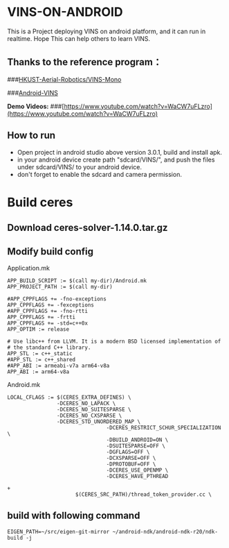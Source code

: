 # VINS-ON-ANDROID
This is a Project deploying VINS on android platform, and it can run in realtime.
Hope This can help others to learn VINS.

## Thanks to the reference program：

###[HKUST-Aerial-Robotics/VINS-Mono](https://github.com/HKUST-Aerial-Robotics/VINS-Mono)

###[Android-VINS](https://github.com/heguixiang/Android-VINS)


**Demo Videos:** 
###[https://www.youtube.com/watch?v=WaCW7uFLzro](https://www.youtube.com/watch?v=WaCW7uFLzro)


## How to run
* Open project in android studio above version 3.0.1, build and install apk.
* in your android device create path "sdcard/VINS/", and push the files under sdcard/VINS/ to your android device.
* don't forget to enable the sdcard and camera permission.

# Build ceres
## Download ceres-solver-1.14.0.tar.gz
## Modify build config
Application.mk
```
APP_BUILD_SCRIPT := $(call my-dir)/Android.mk
APP_PROJECT_PATH := $(call my-dir)

#APP_CPPFLAGS += -fno-exceptions
APP_CPPFLAGS += -fexceptions
#APP_CPPFLAGS += -fno-rtti
APP_CPPFLAGS += -frtti
APP_CPPFLAGS += -std=c++0x
APP_OPTIM := release

# Use libc++ from LLVM. It is a modern BSD licensed implementation of
# the standard C++ library.
APP_STL := c++_static
#APP_STL := c++_shared
#APP_ABI := armeabi-v7a arm64-v8a
APP_ABI := arm64-v8a

```
Android.mk
```
LOCAL_CFLAGS := $(CERES_EXTRA_DEFINES) \
                -DCERES_NO_LAPACK \
                -DCERES_NO_SUITESPARSE \
                -DCERES_NO_CXSPARSE \
                -DCERES_STD_UNORDERED_MAP \
                                -DCERES_RESTRICT_SCHUR_SPECIALIZATION \
                                -DBUILD_ANDROID=ON \
                                -DSUITESPARSE=OFF \
                                -DGFLAGS=OFF \
                                -DCXSPARSE=OFF \
                                -DPROTOBUF=OFF \
                                -DCERES_USE_OPENMP \
                                -DCERES_HAVE_PTHREAD

+
                      $(CERES_SRC_PATH)/thread_token_provider.cc \

```

## build with following command
```
EIGEN_PATH=~/src/eigen-git-mirror ~/android-ndk/android-ndk-r20/ndk-build -j
```
